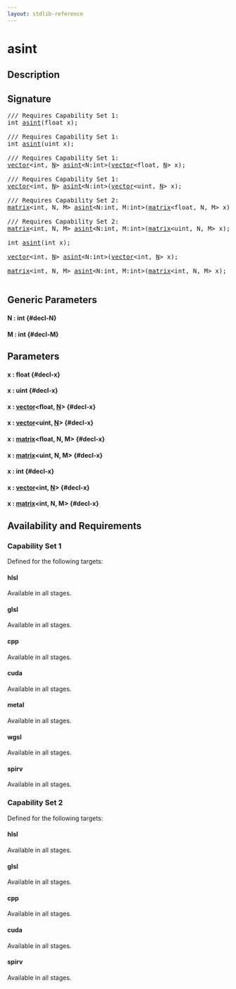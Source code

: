 ```yaml
---
layout: stdlib-reference
---
```


# asint

## Description





## Signature 

<pre>
/// Requires Capability Set 1:
int <a href="/stdlib-reference/global-decls/asint">asint</a>(float <span class='code_param'>x</span>);

/// Requires Capability Set 1:
int <a href="/stdlib-reference/global-decls/asint">asint</a>(uint <span class='code_param'>x</span>);

/// Requires Capability Set 1:
<a href="/stdlib-reference/types/vector/index">vector</a>&lt;int, <a href="/stdlib-reference/types/vector/index#typeparam-N" class="code_var">N</a>&gt; <a href="/stdlib-reference/global-decls/asint">asint</a>&lt;N:int&gt;(<a href="/stdlib-reference/types/vector/index">vector</a>&lt;float, <a href="/stdlib-reference/types/vector/index#typeparam-N" class="code_var">N</a>&gt; <span class='code_param'>x</span>);

/// Requires Capability Set 1:
<a href="/stdlib-reference/types/vector/index">vector</a>&lt;int, <a href="/stdlib-reference/types/vector/index#typeparam-N" class="code_var">N</a>&gt; <a href="/stdlib-reference/global-decls/asint">asint</a>&lt;N:int&gt;(<a href="/stdlib-reference/types/vector/index">vector</a>&lt;uint, <a href="/stdlib-reference/types/vector/index#typeparam-N" class="code_var">N</a>&gt; <span class='code_param'>x</span>);

/// Requires Capability Set 2:
<a href="/stdlib-reference/types/matrix/index">matrix</a>&lt;int, N, M&gt; <a href="/stdlib-reference/global-decls/asint">asint</a>&lt;N:int, M:int&gt;(<a href="/stdlib-reference/types/matrix/index">matrix</a>&lt;float, N, M&gt; <span class='code_param'>x</span>);

/// Requires Capability Set 2:
<a href="/stdlib-reference/types/matrix/index">matrix</a>&lt;int, N, M&gt; <a href="/stdlib-reference/global-decls/asint">asint</a>&lt;N:int, M:int&gt;(<a href="/stdlib-reference/types/matrix/index">matrix</a>&lt;uint, N, M&gt; <span class='code_param'>x</span>);

int <a href="/stdlib-reference/global-decls/asint">asint</a>(int <span class='code_param'>x</span>);

<a href="/stdlib-reference/types/vector/index">vector</a>&lt;int, <a href="/stdlib-reference/types/vector/index#typeparam-N" class="code_var">N</a>&gt; <a href="/stdlib-reference/global-decls/asint">asint</a>&lt;N:int&gt;(<a href="/stdlib-reference/types/vector/index">vector</a>&lt;int, <a href="/stdlib-reference/types/vector/index#typeparam-N" class="code_var">N</a>&gt; <span class='code_param'>x</span>);

<a href="/stdlib-reference/types/matrix/index">matrix</a>&lt;int, N, M&gt; <a href="/stdlib-reference/global-decls/asint">asint</a>&lt;N:int, M:int&gt;(<a href="/stdlib-reference/types/matrix/index">matrix</a>&lt;int, N, M&gt; <span class='code_param'>x</span>);

</pre>

## Generic Parameters

#### N  : int {#decl-N}
#### M  : int {#decl-M}

## Parameters

#### x  : float {#decl-x}
#### x  : uint {#decl-x}
#### x  : [vector](/stdlib-reference/types/vector/index)\<float, [N](/stdlib-reference/types/vector/index#typeparam-N)\> {#decl-x}
#### x  : [vector](/stdlib-reference/types/vector/index)\<uint, [N](/stdlib-reference/types/vector/index#typeparam-N)\> {#decl-x}
#### x  : [matrix](/stdlib-reference/types/matrix/index)\<float, N, M\> {#decl-x}
#### x  : [matrix](/stdlib-reference/types/matrix/index)\<uint, N, M\> {#decl-x}
#### x  : int {#decl-x}
#### x  : [vector](/stdlib-reference/types/vector/index)\<int, [N](/stdlib-reference/types/vector/index#typeparam-N)\> {#decl-x}
#### x  : [matrix](/stdlib-reference/types/matrix/index)\<int, N, M\> {#decl-x}

## Availability and Requirements

### Capability Set 1

Defined for the following targets:

#### hlsl
Available in all stages.

#### glsl
Available in all stages.

#### cpp
Available in all stages.

#### cuda
Available in all stages.

#### metal
Available in all stages.

#### wgsl
Available in all stages.

#### spirv
Available in all stages.


### Capability Set 2

Defined for the following targets:

#### hlsl
Available in all stages.

#### glsl
Available in all stages.

#### cpp
Available in all stages.

#### cuda
Available in all stages.

#### spirv
Available in all stages.



